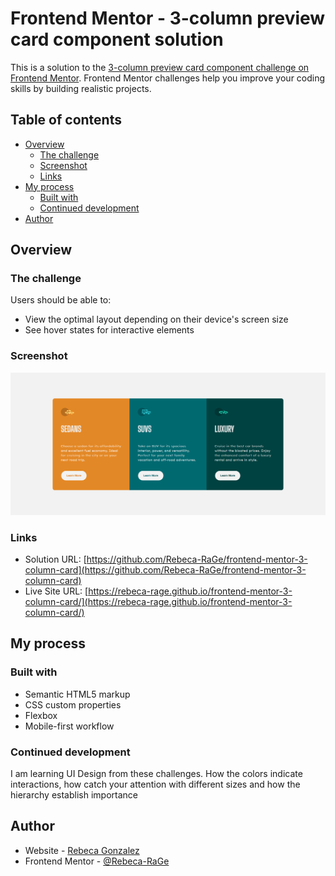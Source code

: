 # Frontend Mentor - 3-column preview card component solution

This is a solution to the [3-column preview card component challenge on Frontend Mentor](https://www.frontendmentor.io/challenges/3column-preview-card-component-pH92eAR2-). Frontend Mentor challenges help you improve your coding skills by building realistic projects.

## Table of contents

- [Overview](#overview)
  - [The challenge](#the-challenge)
  - [Screenshot](#screenshot)
  - [Links](#links)
- [My process](#my-process)
  - [Built with](#built-with)
  - [Continued development](#continued-development)
- [Author](#author)

## Overview

### The challenge

Users should be able to:

- View the optimal layout depending on their device's screen size
- See hover states for interactive elements

### Screenshot

![Preview](./images/preview.png)

### Links

- Solution URL: [https://github.com/Rebeca-RaGe/frontend-mentor-3-column-card](https://github.com/Rebeca-RaGe/frontend-mentor-3-column-card)
- Live Site URL: [https://rebeca-rage.github.io/frontend-mentor-3-column-card/](https://rebeca-rage.github.io/frontend-mentor-3-column-card/)

## My process

### Built with

- Semantic HTML5 markup
- CSS custom properties
- Flexbox
- Mobile-first workflow

### Continued development

I am learning UI Design from these challenges. How the colors indicate interactions, how catch your attention with different sizes and how the hierarchy establish importance

## Author

- Website - [Rebeca Gonzalez](https://www.beckycode.com)
- Frontend Mentor - [@Rebeca-RaGe](https://www.frontendmentor.io/profile/Rebeca-RaGe)
